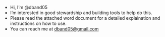 - Hi, I’m @dband05
- I’m interested in good stewardship and building tools to help do this.
- Please read the attached word document for a detailed explaination and instructions on how to use.
- You can reach me at dband05@gmail.com

<!---
dband05/dband05 is a ✨ special ✨ repository because its `README.md` (this file) appears on your GitHub profile.
You can click the Preview link to take a look at your changes.
--->
